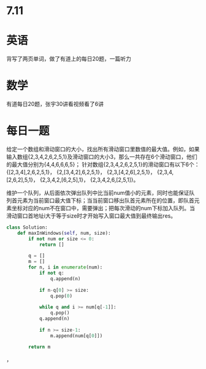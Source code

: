 # 7.11

# 英语

背写了两页单词，做了有道上的每日20题，一篇听力

# 数学    

有道每日20题，张宇30讲看视频看了6讲

#  每日一题  

给定一个数组和滑动窗口的大小，找出所有滑动窗口里数值的最大值。例如，如果输入数组{2,3,4,2,6,2,5,1}及滑动窗口的大小3，那么一共存在6个滑动窗口，他们的最大值分别为{4,4,6,6,6,5}； 针对数组{2,3,4,2,6,2,5,1}的滑动窗口有以下6个： {[2,3,4],2,6,2,5,1}， {2,[3,4,2],6,2,5,1}， {2,3,[4,2,6],2,5,1}， {2,3,4,[2,6,2],5,1}， {2,3,4,2,[6,2,5],1}， {2,3,4,2,6,[2,5,1]}。

维护一个队列，从后面依次弹出队列中比当前num值小的元素，同时也能保证队列首元素为当前窗口最大值下标；当当前窗口移出队首元素所在的位置，即队首元素坐标对应的num不在窗口中，需要弹出；把每次滑动的num下标加入队列。当滑动窗口首地址i大于等于size时才开始写入窗口最大值到最终输出res。

```python
class Solution:
    def maxInWindows(self, num, size):
        if not num or size <= 0:
            return []
         
        q = []
        m = []
        for n, i in enumerate(num):
            if not q:
                q.append(n)
             
            if n-q[0] >= size:
                q.pop(0)
                 
            while q and i >= num[q[-1]]:
                q.pop()
            q.append(n)
             
            if n >= size-1:
                m.append(num[q[0]])
                 
        return m
```



，